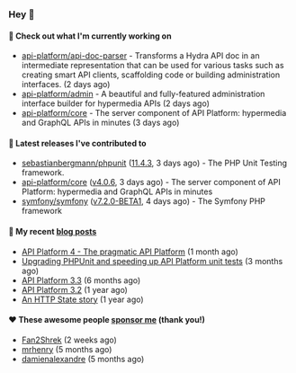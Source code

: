 ### Hey 👋

#### 👷 Check out what I'm currently working on

- [api-platform/api-doc-parser](https://github.com/api-platform/api-doc-parser) - Transforms a Hydra API doc in an intermediate representation that can be used for various tasks such as creating smart API clients, scaffolding code or building administration interfaces. (2 days ago)
- [api-platform/admin](https://github.com/api-platform/admin) - A beautiful and fully-featured administration interface builder for hypermedia APIs (2 days ago)
- [api-platform/core](https://github.com/api-platform/core) - The server component of API Platform: hypermedia and GraphQL APIs in minutes (3 days ago)

#### 🔭 Latest releases I've contributed to

- [sebastianbergmann/phpunit](https://github.com/sebastianbergmann/phpunit) ([11.4.3](https://github.com/sebastianbergmann/phpunit/releases/tag/11.4.3), 3 days ago) - The PHP Unit Testing framework.
- [api-platform/core](https://github.com/api-platform/core) ([v4.0.6](https://github.com/api-platform/core/releases/tag/v4.0.6), 3 days ago) - The server component of API Platform: hypermedia and GraphQL APIs in minutes
- [symfony/symfony](https://github.com/symfony/symfony) ([v7.2.0-BETA1](https://github.com/symfony/symfony/releases/tag/v7.2.0-BETA1), 4 days ago) - The Symfony PHP framework

#### 📜 My recent [blog posts](https://soyuka.me)

- [API Platform 4 - The pragmatic API Platform](https://soyuka.me/api-platform-4-the-pragmatic-api-platform/) (1 month ago)
- [Upgrading PHPUnit and speeding up API Platform unit tests](https://soyuka.me/upgrading-phpunit-and-speeding-up-api-platform-unit-tests/) (3 months ago)
- [API Platform 3.3](https://soyuka.me/api-platform-3.3/) (6 months ago)
- [API Platform 3.2](https://soyuka.me/api-platform-3.2/) (1 year ago)
- [An HTTP State story](https://soyuka.me/http-state-story/) (1 year ago)

#### ❤️ These awesome people [sponsor me](https://github.com/sponsors/soyuka) (thank you!)

- [Fan2Shrek](https://github.com/Fan2Shrek) (2 weeks ago)
- [mrhenry](https://github.com/mrhenry) (5 months ago)
- [damienalexandre](https://github.com/damienalexandre) (5 months ago)
